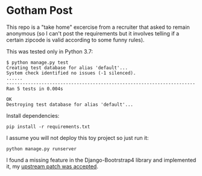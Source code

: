 # Gotham Post

This repo is a "take home" excercise from a recruiter that asked to remain anonymous (so I can't post the requirements but it involves telling if a certain zipcode is valid according to some funny rules).

This was tested only in Python 3.7:

    $ python manage.py test
    Creating test database for alias 'default'...
    System check identified no issues (-1 silenced).
    ......
    ----------------------------------------------------------------------
    Ran 5 tests in 0.004s

    OK
    Destroying test database for alias 'default'...

Install dependencies:

    pip install -r requirements.txt

I assume you will not deploy this toy project so just run it:

    python manage.py runserver
    
I found a missing feature in the 
Django-Bootrstrap4 library and implemented it, 
my [upstream patch was accepted](https://github.com/zostera/django-bootstrap4/pull/162).

